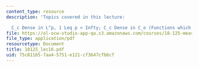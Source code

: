 ```yaml
---
content_type: resource
description: 'Topics covered in this lecture:

  C_c Dense in L^p, 1 Leq p < Infty; C_c Dense in C_o (Functions which vanish at Infty)'
file: https://ol-ocw-studio-app-qa.s3.amazonaws.com/courses/18-125-measure-and-integration-fall-2003/75c811657aa45751e121cf3647cfb6cf_18125_lec16.pdf
file_type: application/pdf
resourcetype: Document
title: 18125_lec16.pdf
uid: 75c81165-7aa4-5751-e121-cf3647cfb6cf
---
```

